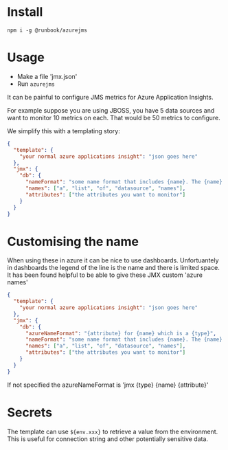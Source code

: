 # Install

`npm i -g @runbook/azurejms`

# Usage
* Make a file 'jmx.json'
* Run `azurejms`

It can be painful to configure JMS metrics for Azure Application Insights.

For example suppose you are using JBOSS, you have 5 data sources and want to monitor 10 metrics on each. That would be
50 metrics to configure.

We simplify this with a templating story:

```json
{
  "template": {
    "your normal azure applications insight": "json goes here"
  },
  "jmx": {
    "db": {
      "nameFormat": "some name format that includes {name}. The {name} is replaced by the name of the datasource. Can also use {env.name} and if you really want the {attribute} ",
      "names": ["a", "list", "of", "datasource", "names"],
      "attributes": ["the attributes you want to monitor"]
    }
  }
}
```

# Customising the name

When using these in azure it can be nice to use dashboards. Unfortuantely in dashboards the legend of the line is the
name and there is limited space. It has been found helpful to be able to give these JMX custom 'azure names'

```json
{
  "template": {
    "your normal azure applications insight": "json goes here"
  },
  "jmx": {
    "db": {
      "azureNameFormat": "{attribute} for {name} which is a {type}",
      "nameFormat": "some name format that includes {name}. The {name} is replaced by the name of the datasource. Can also use {env.name} and if you really want the {attribute} ",
      "names": ["a", "list", "of", "datasource", "names"],
      "attributes": ["the attributes you want to monitor"]
    }
  }
}
```
If not specified the azureNameFormat is 'jmx {type} {name} {attribute}'


# Secrets
The template can use `${env.xxx}` to retrieve a value from the environment. This is useful for connection string and other
potentially sensitive data. 

 
